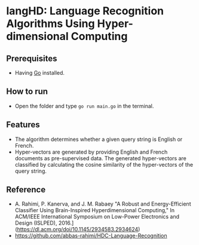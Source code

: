 # langHD: Language Recognition Algorithms Using Hyper-dimensional Computing

## Prerequisites
- Having [Go](https://go.dev/) installed.

## How to run
- Open the folder and type ```go run main.go``` in the terminal.

## Features
- The algorithm determines whether a given query string is English or French.
- Hyper-vectors are generated by providing English and French documents as pre-supervised data. The generated hyper-vectors are classified by calculating the cosine similarity of the hyper-vectors of the query string.

## Reference
- A. Rahimi, P. Kanerva, and J. M. Rabaey "A Robust and Energy-Efficient Classifier Using Brain-Inspired Hyperdimensional Computing," In ACM/IEEE International Symposium on Low-Power Electronics and Design (ISLPED), 2016.](https://dl.acm.org/doi/10.1145/2934583.2934624)
- https://github.com/abbas-rahimi/HDC-Language-Recognition
